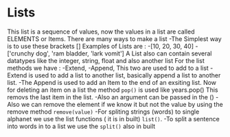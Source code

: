 # Lists 
This list is a sequence of values, now the values in a list are called ELEMENTS or Items.
 There are many ways to make a list 
-The Simplest way is to use these brackets []
Examples of Lists are : 
-[10, 20, 30, 40]
-['crunchy dog', 'ram bladder, 'lark vomit'] 
A List also can contain several datatypes like the integer, string, float and also another list
 For the list methods we have :
-Extend,
-Append,
This two are used to add to a list 
-Extend is used to add a list to another list, basically append a list to another list.
-The Append is used to add an Item to the end of an exsiting list. 
Now for deleting an item on a list the method ```pop()``` is used like years.pop()
This removs the last item in the list.
-Also an argument can be passed in the ()
-Also we can remove the element if we know it but not the value by using the remove method ```remove(value)```
-For spliting strings (words) to single alphanet we  use the list functions ( it is in built) ```list()```.
-To split a sentence into words in to a list we use the ```split()``` also in built